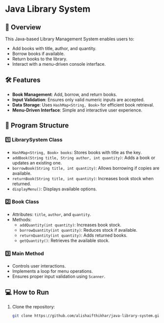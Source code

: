 # Java Library System

## 📌 Overview
This Java-based Library Management System enables users to:
- Add books with title, author, and quantity.
- Borrow books if available.
- Return books to the library.
- Interact with a menu-driven console interface.

## 🛠 Features
- **Book Management**: Add, borrow, and return books.
- **Input Validation**: Ensures only valid numeric inputs are accepted.
- **Data Storage**: Uses `HashMap<String, Book>` for efficient book retrieval.
- **Menu-Driven Interface**: Simple and interactive user experience.

## 📜 Program Structure
### 1️⃣ **LibrarySystem Class**
- `HashMap<String, Book> books`: Stores books with title as the key.
- `addBook(String title, String author, int quantity)`: Adds a book or updates an existing one.
- `borrowBook(String title, int quantity)`: Allows borrowing if copies are available.
- `returnBook(String title, int quantity)`: Increases book stock when returned.
- `displayMenu()`: Displays available options.

### 2️⃣ **Book Class**
- Attributes: `title`, `author`, and `quantity`.
- Methods:
  - `addQuantity(int quantity)`: Increases book stock.
  - `borrowQuantity(int quantity)`: Reduces stock if available.
  - `returnQuantity(int quantity)`: Adds returned books.
  - `getQuantity()`: Retrieves the available stock.

### 3️⃣ **Main Method**
- Controls user interactions.
- Implements a loop for menu operations.
- Ensures proper input validation using `Scanner`.

## 💻 How to Run
1. Clone the repository:
   ```sh
   git clone https://github.com/alishaifthikhar/java-library-system.git
